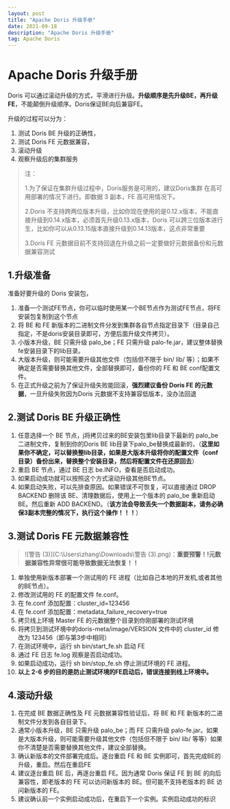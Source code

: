 ```yaml
---
layout: post
title: "Apache Doris 升级手册"
date: 2021-09-18
description: "Apache Doris 升级手册"
tag: Apache Doris
---
```

# Apache Doris 升级手册

Doris 可以通过滚动升级的方式，平滑进行升级。**升级顺序是先升级BE，再升级FE**，不能颠倒升级顺序。Doris保证BE向后兼容FE。

升级的过程可以分为：

1. 测试 Doris BE 升级的正确性，
2. 测试 Doris FE 元数据兼容，
3. 滚动升级
4. 观察升级后的集群服务

> 注：
>
> 1.为了保证在集群升级过程中，Doris服务是可用的，建议Doris集群 在高可用部署的情况下进行。即数据 3 副本，FE 高可用情况下。
>
> 2.Doris 不支持跨两位版本升级，比如你现在使用的是0.12.x版本，不能直接升级到0.14.x版本，必须首先升级0.13.x版本，Doris 可以跨三位版本进行生，比如你可以从0.13.15版本直接升级到0.14.13版本，这点非常重要
>
> 3.Doris FE 元数据目前不支持回退在升级之前一定要做好元数据备份和元数据兼容测试

## 1.升级准备

准备好要升级的 Doris 安装包，

1. 准备一个测试FE节点，你可以临时使用某一个BE节点作为测试FE节点，将FE安装包复制到这个节点
2. 将 BE 和 FE 新版本的二进制文件分发到集群各自节点指定目录下（目录自己指定，不是doris安装目录即可，方便后面升级文件拷贝）。
3. 小版本升级，BE 只需升级 palo_be；FE 只需升级 palo-fe.jar，建议整体替换fe安装目录下的lib目录。
4. 大版本升级，则可能需要升级其他文件（包括但不限于 bin/ lib/ 等）；如果不确定是否需要替换其他文件，全部替换即可，备份你的 FE 和 BE conf配置文件。
5. 在正式升级之前为了保证升级失败能回滚，**强烈建议备份 Doris FE 的元数据**，一旦升级失败因为Doris 元数据不支持兼容低版本，没办法回退

## 2.测试 Doris BE 升级正确性

1. 任意选择一个 BE 节点，j将拷贝过来的BE安装包里lib目录下最新的 palo_be 二进制文件，复制到你的Doris BE lib目录下palo_be替换成最新的，（**这里如果你不确定，可以替换整lib目录，如果是大版本升级将你的配置文件（conf目录）备份出来，替换整个安装目录，然后将配置文件在还原回去**）
2. 重启 BE 节点，通过 BE 日志 be.INFO，查看是否启动成功。
3. 如果启动成功就可以按照这个方式滚动升级其他BE节点。
4. 如果启动失败，可以先排查原因。如果错误不可恢复，可以直接通过 DROP BACKEND 删除该 BE、清理数据后，使用上一个版本的 palo_be 重新启动 BE。然后重新 ADD BACKEND。（**该方法会导致丢失一个数据副本，请务必确保3副本完整的情况下，执行这个操作！！！**）

## 3.测试 Doris FE 元数据兼容性

> ![警告 (3)](C:\Users\zhang\Downloads\警告 (3).png)：**重要预警！!元数据兼容性异常很可能导致数据无法恢复！！**

1. 单独使用新版本部署一个测试用的 FE 进程（比如自己本地的开发机,或者其他的BE节点）。
2. 修改测试用的 FE 的配置文件 fe.conf。
3. 在 fe.conf 添加配置：cluster_id=123456
4. 在 fe.conf 添加配置：metadata_failure_recovery=true
5. 拷贝线上环境 Master FE 的元数据整个目录到你刚部署的测试环境
6. 将拷贝到测试环境中的doris-meta/image/VERSION 文件中的 cluster_id 修改为 123456（即与第3步中相同）
7. 在测试环境中，运行 sh bin/start_fe.sh 启动 FE
8. 通过 FE 日志 fe.log 观察是否启动成功。
9. 如果启动成功，运行 sh bin/stop_fe.sh 停止测试环境的 FE 进程。
10. **以上 2-6 步的目的是防止测试环境的FE启动后，错误连接到线上环境中。**

## 4.滚动升级

1. 在完成 BE 数据正确性及 FE 元数据兼容性验证后，将 BE 和 FE 新版本的二进制文件分发到各自目录下。
2. 通常小版本升级，BE 只需升级 palo_be；而 FE 只需升级 palo-fe.jar。如果是大版本升级，则可能需要升级其他文件（包括但不限于 bin/ lib/ 等等）如果你不清楚是否需要替换其他文件，建议全部替换。
3. 确认新版本的文件部署完成后。逐台重启 FE 和 BE 实例即可，首先完成BE的升级，重启。然后在重启FE
4. 建议逐台重启 BE 后，再逐台重启 FE。因为通常 Doris 保证 FE 到 BE 的向后兼容性，即老版本的 FE 可以访问新版本的 BE。但可能不支持老版本的 BE 访问新版本的 FE。
5. 建议确认前一个实例启动成功后，在重启下一个实例。实例启动成功的标识
